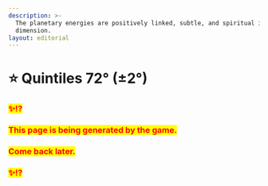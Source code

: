 ```yaml
---
description: >-
  The planetary energies are positively linked, subtle, and spiritual in
  dimension.
layout: editorial
---
```


# ⭐ Quintiles 72° (±2°)

### <mark style="color:red;">✨⁉️</mark>&#x20;

### <mark style="color:red;">This page is being generated by the game.</mark>&#x20;

### <mark style="color:red;">Come back later.</mark>

### <mark style="color:red;">✨⁉️</mark>
